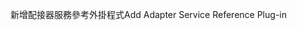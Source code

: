 <span data-ttu-id="567f0-101">新增配接器服務參考外掛程式</span><span class="sxs-lookup"><span data-stu-id="567f0-101">Add Adapter Service Reference Plug-in</span></span>